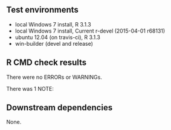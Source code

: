 ## Test environments
* local Windows 7 install, R 3.1.3 
* local Windows 7 install, Current r-devel (2015-04-01 r68131)
* ubuntu 12.04 (on travis-ci), R 3.1.3
* win-builder (devel and release)

## R CMD check results
There were no ERRORs or WARNINGs. 

There was 1 NOTE:

## Downstream dependencies
None.
